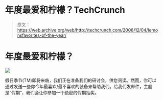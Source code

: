 # 年度最爱和柠檬？TechCrunch

> 原文：<https://web.archive.org/web/http://techcrunch.com/2006/12/04/lemonsfavorites-of-the-year/>

# 年度最爱和柠檬？

![](img/82cf2ceff8db8833f51863bc1d3e1d26.png)

假日季节(TM)即将来临，我们正在准备我们的研讨会，供您阅读。然而，你可以通过发送一些你今年最喜欢/最不喜欢的装备来帮助我们。给我们发邮件，主题是“假期”，我们会让你参加一个绝密的假期抽奖。